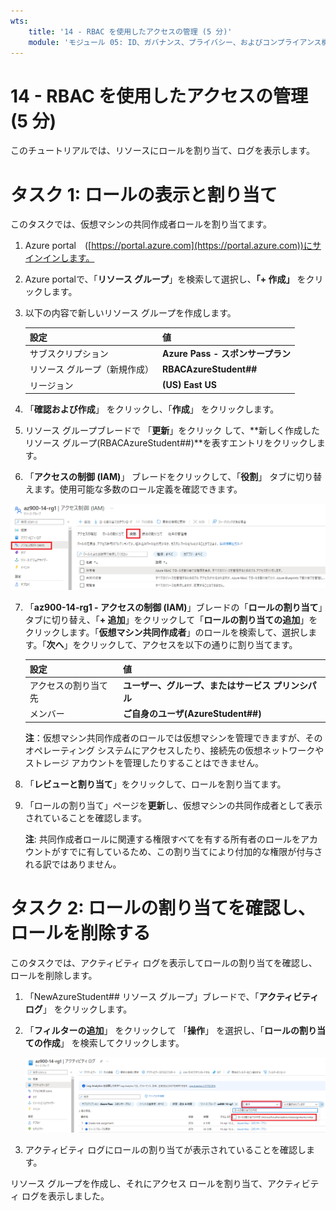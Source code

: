 ```yaml
---
wts:
    title: '14 - RBAC を使用したアクセスの管理 (5 分)'
    module: 'モジュール 05: ID、ガバナンス、プライバシー、およびコンプライアンス機能に関する説明'
---
```

# 14 - RBAC を使用したアクセスの管理 (5 分)

このチュートリアルでは、リソースにロールを割り当て、ログを表示します。

# タスク 1: ロールの表示と割り当て

このタスクでは、仮想マシンの共同作成者ロールを割り当てます。 

1. Azure portal　([https://portal.azure.com](https://portal.azure.com))にサインインします。

2. Azure portalで、「**リソース グループ**」を検索して選択し、**「+ 作成」** をクリックします。

3. 以下の内容で新しいリソース グループを作成します。 

    | 設定 | 値 |
    | -- | -- |
    | サブスクリプション | **Azure Pass - スポンサープラン** |
    | リソース グループ（新規作成） | **RBACAzureStudent##** |
    | リージョン | **(US) East US** |


4. 「**確認および作成**」 をクリックし、「**作成**」 をクリックします。

5. リソース グループブレードで 「**更新**」をクリック して、**新しく作成したリソース グループ(RBACAzureStudent##)**を表すエントリをクリックします。

6. 「**アクセスの制御 (IAM)**」 ブレードをクリックして、「**役割**」 タブに切り替えます。使用可能な多数のロール定義を確認できます。

![イメージ](./images/1400.png)

7. 「**az900-14-rg1 - アクセスの制御 (IAM)**」ブレードの「**ロールの割り当て**」タブに切り替え、「**+ 追加**」をクリックして「**ロールの割り当ての追加**」をクリックします。「**仮想マシン共同作成者**」のロールを検索して、選択します。「**次へ**」をクリックして、アクセスを以下の通りに割り当てます。

   | 設定                 | 値                                                  |
   | -------------------- | --------------------------------------------------- |
   | アクセスの割り当て先 | **ユーザー、グループ、またはサービス プリンシパル** |
   | メンバー             | **ご自身のユーザ(AzureStudent##)**                  |
   
    **注**：仮想マシン共同作成者のロールでは仮想マシンを管理できますが、そのオペレーティング システムにアクセスしたり、接続先の仮想ネットワークやストレージ アカウントを管理したりすることはできません。
   
7. 「**レビューと割り当て**」をクリックして、ロールを割り当てます。

7. 「ロールの割り当て」ページを**更新**し、仮想マシンの共同作成者として表示されていることを確認します。 

   **注**: 共同作成者ロールに関連する権限すべてを有する所有者のロールをアカウントがすでに有しているため、この割り当てにより付加的な権限が付与される訳ではありません。
   
    

# タスク 2: ロールの割り当てを確認し、ロールを削除する

このタスクでは、アクティビティ ログを表示してロールの割り当てを確認し、ロールを削除します。 

1. 「NewAzureStudent## リソース グループ」ブレードで、「**アクティビティ ログ**」 をクリックします。

2. 「**フィルターの追加**」 をクリックして 「**操作**」 を選択し、「**ロールの割り当ての作成**」 を検索してクリックします。

    ![フィルターが構成された「アクティビティ ログ」ページのスクリーンショット。](./images/1503.png)

3. アクティビティ ログにロールの割り当てが表示されていることを確認します。 


リソース グループを作成し、それにアクセス ロールを割り当て、アクティビティ ログを表示しました。 
